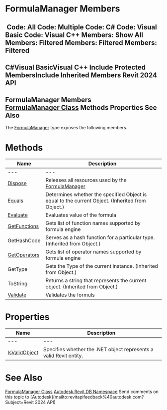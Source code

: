 # FormulaManager Members

﻿
 Code: All Code: Multiple Code: C# Code: Visual Basic Code: Visual C++  Members: Show All Members: Filtered Members: Filtered Members: Filtered   
---  
C#Visual BasicVisual C++
Include Protected MembersInclude Inherited Members
Revit 2024 API  
---  
FormulaManager Members  
[FormulaManager Class](d061dadf-70da-a883-ec12-5cf98ded069e.md "FormulaManager Class") Methods Properties See Also  
---  
The [FormulaManager](d061dadf-70da-a883-ec12-5cf98ded069e.md "FormulaManager Class") type exposes the following members.
# Methods
| Name | Description |
| --- | --- |
| --- | --- | --- |
| [Dispose](f73a30e6-08b9-5d37-6030-de9cddfeff33.md "Dispose Method") | Releases all resources used by the [FormulaManager](d061dadf-70da-a883-ec12-5cf98ded069e.md "FormulaManager Class") |
| Equals | Determines whether the specified Object is equal to the current Object. (Inherited from Object.) |
| [Evaluate](89de4a10-562f-977f-02be-9f0333fad993.md "Evaluate Method") | Evaluates value of the formula |
| [GetFunctions](85ab1099-34fa-2804-c819-894b2c4e63d1.md "GetFunctions Method") | Gets list of function names supported by formula engine |
| GetHashCode | Serves as a hash function for a particular type.  (Inherited from Object.) |
| [GetOperators](17ce23d0-ba9a-34cb-6a5d-054aa381b2e5.md "GetOperators Method") | Gets list of operator names supported by formula engine |
| GetType | Gets the Type of the current instance. (Inherited from Object.) |
| ToString | Returns a string that represents the current object. (Inherited from Object.) |
| [Validate](8902b8e3-f037-a63a-a39b-0cf4dc78d371.md "Validate Method") | Validates the formuls |

# Properties
| Name | Description |
| --- | --- |
| --- | --- | --- |
| [IsValidObject](149b97e3-63e7-54de-51aa-24f21177872b.md "IsValidObject Property") | Specifies whether the .NET object represents a valid Revit entity. |

# See Also
[FormulaManager Class](d061dadf-70da-a883-ec12-5cf98ded069e.md "FormulaManager Class")
[Autodesk.Revit.DB Namespace](87546ba7-461b-c646-cbb1-2cb8f5bff8b2.md "Autodesk.Revit.DB Namespace")
Send comments on this topic to [Autodesk](mailto:revitapifeedback%40autodesk.com?Subject=Revit 2024 API)